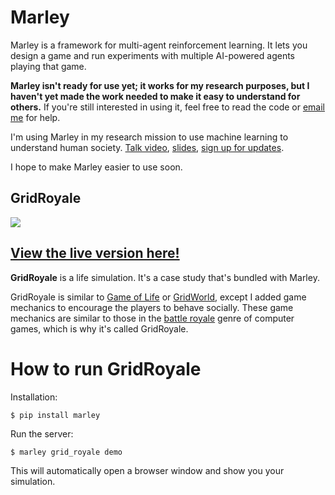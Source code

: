 # Marley #

Marley is a framework for multi-agent reinforcement learning. It lets you design a game and run experiments with multiple AI-powered agents playing that game.

**Marley isn't ready for use yet; it works for my research purposes, but I haven't yet made the work needed to make it easy to understand for others.** If you're still interested in using it, feel free to read the code or [email me](mailto:ram@rachum.com) for help.

I'm using Marley in my research mission to use machine learning to understand human society. [Talk video](https://youtu.be/WMVqYYarFkQ), [slides](https://docs.google.com/presentation/d/1uBV2VkCfds_K3Aj7JimK1aE22AJSmLVoOg5oR4pOJU4/), [sign up for updates](https://groups.google.com/g/ram-rachum-research-announce).

I hope to make Marley easier to use soon.

## GridRoyale ##

![](https://i.imgur.com/pmxEKnR.gif)

## [View the live version here!](https://grid-royale.herokuapp.com/) ##

**GridRoyale** is a life simulation. It's a case study that's bundled with Marley.

GridRoyale is similar to [Game of Life](https://en.wikipedia.org/wiki/Conway%27s_Game_of_Life) or
[GridWorld](https://towardsdatascience.com/reinforcement-learning-implement-grid-world-from-scratch-c5963765ebff),
except I added game mechanics to encourage the players to behave socially. These game mechanics are
similar to those in the [battle royale](https://en.wikipedia.org/wiki/Battle_royale_game) genre of
computer games, which is why it's called GridRoyale.


# How to run GridRoyale #

Installation:

```console
$ pip install marley
```

Run the server:

```console
$ marley grid_royale demo
```

This will automatically open a browser window and show you your simulation.
